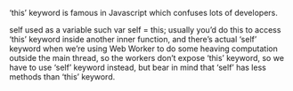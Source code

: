 ‘this’ keyword is famous in Javascript which confuses lots of developers.

self used as a variable such var self = this;
usually you’d do this to access ‘this’ keyword inside another inner function,
and there’s actual ‘self’ keyword when we’re using Web Worker to do some heaving computation outside the main thread,
so the workers don’t expose ‘this’ keyword, so we have to use ‘self’ keyword instead, 
but bear in mind that ‘self’ has less methods than ‘this’ keyword.
